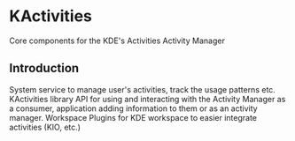 # KActivities
Core components for the KDE's Activities Activity Manager

## Introduction
System service to manage user's activities, track the usage patterns etc.
KActivities library
API for using and interacting with the Activity Manager as a consumer,
application adding information to them or as an activity manager.
Workspace
Plugins for KDE workspace to easier integrate activities (KIO, etc.)


